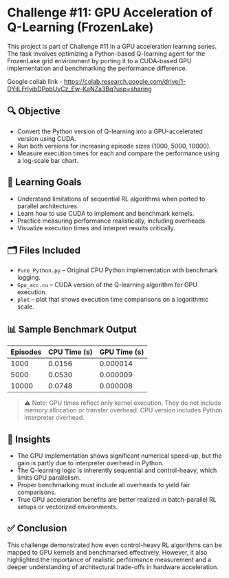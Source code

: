 # Challenge #11: GPU Acceleration of Q-Learning (FrozenLake)

This project is part of Challenge #11 in a GPU acceleration learning series. The task involves optimizing a Python-based Q-learning agent for the FrozenLake grid environment by porting it to a CUDA-based GPU implementation and benchmarking the performance difference.

Google collab link - https://colab.research.google.com/drive/1-DYilLFrlyibDPobUvCz_Ew-KaNZa3Bq?usp=sharing

## 🔍 Objective

- Convert the Python version of Q-learning into a GPU-accelerated version using CUDA.
- Run both versions for increasing episode sizes (1000, 5000, 10000).
- Measure execution times for each and compare the performance using a log-scale bar chart.

## 🧠 Learning Goals

- Understand limitations of sequential RL algorithms when ported to parallel architectures.
- Learn how to use CUDA to implement and benchmark kernels.
- Practice measuring performance realistically, including overheads.
- Visualize execution times and interpret results critically.

## 🗂 Files Included

- `Pure_Python.py` – Original CPU Python implementation with benchmark logging.
- `Gpu_acc.cu` – CUDA version of the Q-learning algorithm for GPU execution.
- `plot` –  plot that shows execution time comparisons on a logarithmic scale.


## 📊 Sample Benchmark Output

| Episodes | CPU Time (s) | GPU Time (s) |
|----------|--------------|--------------|
| 1000     | 0.0156       | 0.000014     |
| 5000     | 0.0530       | 0.000009     |
| 10000    | 0.0748       | 0.000008     |

> ⚠️ Note: GPU times reflect only kernel execution. They do not include memory allocation or transfer overhead. CPU version includes Python interpreter overhead.

## 📌 Insights

- The GPU implementation shows significant numerical speed-up, but the gain is partly due to interpreter overhead in Python.
- The Q-learning logic is inherently sequential and control-heavy, which limits GPU parallelism.
- Proper benchmarking must include all overheads to yield fair comparisons.
- True GPU acceleration benefits are better realized in batch-parallel RL setups or vectorized environments.

## ✅ Conclusion

This challenge demonstrated how even control-heavy RL algorithms can be mapped to GPU kernels and benchmarked effectively. However, it also highlighted the importance of realistic performance measurement and a deeper understanding of architectural trade-offs in hardware acceleration.